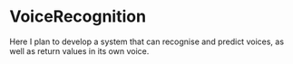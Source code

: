 # VoiceRecognition
Here I plan to develop a system that can recognise and predict voices, as well as return values in its own voice.
